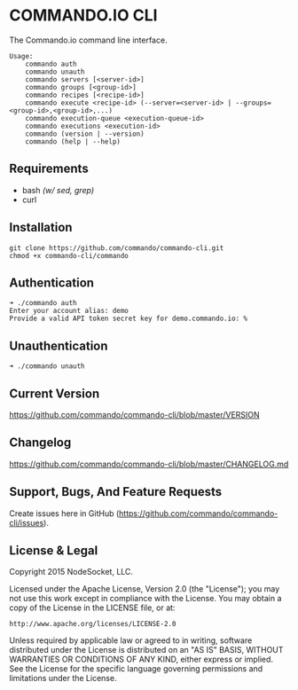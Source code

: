 # COMMANDO.IO CLI
The Commando.io command line interface.

````
Usage:
    commando auth
    commando unauth
    commando servers [<server-id>]
    commando groups [<group-id>]
    commando recipes [<recipe-id>]
    commando execute <recipe-id> (--server=<server-id> | --groups=<group-id>,<group-id>,...)
    commando execution-queue <execution-queue-id>
    commando executions <execution-id>
    commando (version | --version)
    commando (help | --help)
````

Requirements
------------
*  bash *(w/ sed, grep)*
*  curl

Installation
------------
````
git clone https://github.com/commando/commando-cli.git
chmod +x commando-cli/commando
````

Authentication
--------------

````
➜ ./commando auth
Enter your account alias: demo
Provide a valid API token secret key for demo.commando.io: %
````

Unauthentication
-----------------

````
➜ ./commando unauth
````

Current Version
---------------

https://github.com/commando/commando-cli/blob/master/VERSION

Changelog
---------

https://github.com/commando/commando-cli/blob/master/CHANGELOG.md

Support, Bugs, And Feature Requests
-----------------------------------

Create issues here in GitHub (https://github.com/commando/commando-cli/issues).

License & Legal
---------------

Copyright 2015 NodeSocket, LLC.

Licensed under the Apache License, Version 2.0 (the "License"); you may not use this work except in compliance with the License. You may obtain a copy of the License in the LICENSE file, or at:

    http://www.apache.org/licenses/LICENSE-2.0

Unless required by applicable law or agreed to in writing, software distributed under the License is distributed on an "AS IS" BASIS, WITHOUT WARRANTIES OR CONDITIONS OF ANY KIND, either express or implied. See the License for the specific language governing permissions and limitations under the License.
